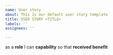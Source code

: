 ```yaml
---
name: User story
about: This is our default user story template
title: USER STORY <TITLE>
labels: ''
assignees: ''

---
```


as a **role** I can **capability** so that **received benefit**
